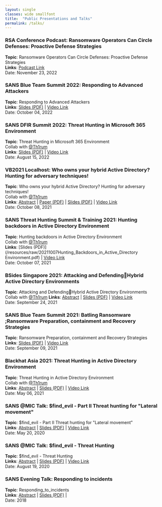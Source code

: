 ```yaml
---
layout: single
classes: wide smallfont
title:  "Public Presentations and Talks"
permalink: /talks/
---
```

### **RSA Conference Podcast**: Ransomware Operators Can Circle Defenses: Proactive Defense Strategies 
**Topic**: Ransomware Operators Can Circle Defenses: Proactive Defense Strategies        
**Links**:  [Podcast Link](https://podcasts.apple.com/au/podcast/ransomware-operators-can-circle-defenses-proactive/id1114576642?i=1000587180095)     
Date: November 23, 2022

### **SANS Blue Team Summit 2022**: Responding to Advanced Attackers 
**Topic**: Responding to Advanced Attackers        
**Links**:  [Slides (PDF)](/resources/raw/20221004_Responding-to-Advanced-Attackers.pdf) | [Video Link](https://www.youtube.com/watch?v=egDWuabKwds)    
Date: October 04, 2022

### **SANS DFIR Summit 2022**: Threat Hunting in Microsoft 365 Environment 
**Topic**: Threat Hunting in Microsoft 365 Environment   
Collab with  [@Th1rum](https://twitter.com/Th1rum)     
**Links**:  [Slides (PDF)](/resources/raw/20220815_Threat-Hunting-in-M365-Environment.pdf) | [Video Link](https://www.youtube.com/watch?v=2A0faMIEp00)    
Date: August 15, 2022

### **VB2021 Localhost**: Who owns your hybrid Active Directory? Hunting for adversary techniques! 
**Topic**: Who owns your hybrid Active Directory? Hunting for adversary techniques!   
Collab with  [@Th1rum](https://twitter.com/Th1rum)     
**Links**: [Abstract](https://vblocalhost.com/presentations/who-owns-your-hybrid-active-directory-hunting-for-adversary-techniques/) | [Paper (PDF)](https://vblocalhost.com/uploads/VB2021-Thirumalai-Khanna.pdf) | [Slides (PDF)](https://vblocalhost.com/uploads/VB2021-07.pdf) | [Video Link](https://youtu.be/b68gGGXQ838?t=3977)    
Date: October 08, 2021

### **SANS Threat Hunting Summit & Training 2021**: Hunting backdoors in Active Directory Environment   
**Topic**: Hunting backdoors in Active Directory Environment   
Collab with  [@Th1rum](https://twitter.com/Th1rum)     
**Links**:  [Slides (PDF)](/resources/raw/20211007Hunting_Backdoors_in_Active_Directory Environment.pdf) | [Video Link](https://www.youtube.com/watch?v=xeCCYmE4bZM)    
Date: October 07, 2021

### **BSides Singapore 2021**: Attacking and DefendingHybrid Active Directory Environments
**Topic**: Attacking and DefendingHybrid Active Directory Environments   
Collab with  [@Th1rum](https://twitter.com/Th1rum)
**Links**: [Abstract](https://bsidessg.org/schedule/attacking-and-defending-hybrid-active-directory-environments/) | [Slides (PDF)](/resources/raw/20210924_AttackingandDefendinghybridAD_BsidesSG_2021.pdf) | [Video Link](https://www.youtube.com/watch?v=9rb3KYKbdSI)     
Date: September 24, 2021

### **SANS Blue Team Summit 2021**: Batling Ransomware ;Ransomware Preparation, containment and Recovery Strategies
**Topic**: Ransomware Preparation, containment and Recovery Strategies     
**Links**: [Slides (PDF)](/resources/raw/20210910_AnuragKhanna_BlueTeamSummit_Ransomware.pdf) | [Video Link](https://www.youtube.com/watch?v=a5nnrCY8VX8)   
Date: September 09, 2021

### **Blackhat Asia 2021**: Threat Hunting in Active Directory Environment
**Topic**: Threat Hunting in Active Directory Environment   
Collab with  [@Th1rum](https://twitter.com/Th1rum)   
**Links**: [Abstract](https://www.blackhat.com/asia-21/briefings/schedule/index.html#threat-hunting-in-active-directory-environment-22292) | [Slides (PDF)](/resources/raw/as-21-Khanna-Threat-Hunting-In-Active-Directory-Environment.pdf) | [Video Link](https://www.youtube.com/watch?v=lBIaLmvVpBE)    
Date: May 06, 2021

### **SANS @MIC Talk**: $find_evil - Part II Threat hunting for "Lateral movement"
**Topic**: $find_evil - Part II Threat hunting for "Lateral movement"   
**Links**: [Abstract](https://www.sans.org/webcasts/sansatmic-find-evil-ii-threat-hunting-lateral-movement-116250) | [Slides (PDF)](/resources/raw/Find_Evil-Threat-Hunting_Lateral_movement.pdf) | [Video Link](https://www.sans.org/webcasts/116250)     
Date: May 20, 2020

### **SANS @MIC Talk**: $find_evil - Threat Hunting
**Topic**: $find_evil - Threat Hunting  
**Links**: [Abstract](https://www.sans.org/webcasts/atmic-talk-find-evil-threat-hunting-113315) | [Slides (PDF)](/resources/raw/Find_Evil-Threat-Hunting.pdf) | [Video Link](https://www.youtube.com/watch?v=GrhVz1Sjd)     
Date: August 19, 2020


### **SANS Evening Talk**: Responding to incidents
**Topic**: Responding_to_incidents  
**Links**: [Abstract](/responding-to-incidents.md) | [Slides (PDF)](/resources/raw/Responding_to_incidents.pdf) |   
Date: 2018
